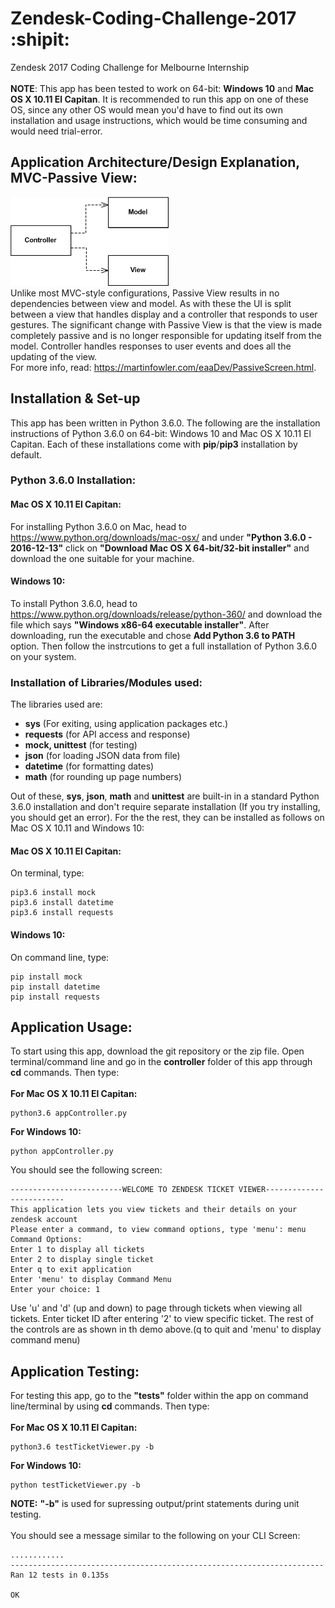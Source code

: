 # Zendesk-Coding-Challenge-2017 :shipit:

Zendesk 2017 Coding Challenge for Melbourne Internship<br /><br />
**NOTE**: This app has been tested to work on 64-bit: **Windows 10** and **Mac OS X 10.11 El Capitan**. It is recommended to run this app on one of these OS, since any other OS would mean you'd have to find out its own installation and usage instructions, which would be time consuming and would need trial-error.

## Application Architecture/Design Explanation, MVC-Passive View:
![Image](/deps.gif?raw=true "MVC Patter Passive View")<br />
Unlike most MVC-style configurations, Passive View results in no dependencies between view and model. As with these the UI is split between a view that handles display and a controller that responds to user gestures. The significant change with Passive View is that the view is made completely passive and is no longer responsible for updating itself from the model. Controller handles responses to user events and does all the updating of the view.<br />For more info, read: https://martinfowler.com/eaaDev/PassiveScreen.html.

## Installation & Set-up
This app has been written in Python 3.6.0. The following are the installation instructions of Python 3.6.0 on 64-bit: Windows 10 and Mac OS X 10.11 El Capitan. Each of these installations come with **pip**/**pip3** installation by default.

### Python 3.6.0 Installation:
#### Mac OS X 10.11 El Capitan:
For installing Python 3.6.0 on Mac, head to https://www.python.org/downloads/mac-osx/ and under **"Python 3.6.0 - 2016-12-13"** click on **"Download Mac OS X 64-bit/32-bit installer"** and download the one suitable for your machine.

#### Windows 10:
To install Python 3.6.0, head to https://www.python.org/downloads/release/python-360/ and download the file which says **"Windows x86-64 executable installer"**. After downloading, run the executable and chose **Add Python 3.6 to PATH** option. Then follow the instrcutions to get a full installation of Python 3.6.0 on your system.

### Installation of Libraries/Modules used:

The libraries used are:

- **sys** (For exiting, using application packages etc.)
- **requests** (for API access and response)
- **mock, unittest** (for testing)
- **json** (for loading JSON data from file)
- **datetime** (for formatting dates)
- **math** (for rounding up page numbers)

Out of these, **sys**, **json**, **math** and **unittest** are built-in in a standard Python 3.6.0 installation and don't require separate installation (If you try installing, you should get an error).
For the the rest, they can be installed as follows on Mac OS X 10.11 and Windows 10:

#### Mac OS X 10.11 El Capitan:
On terminal, type:
```shell
pip3.6 install mock
pip3.6 install datetime
pip3.6 install requests
```
#### Windows 10:
On command line, type:
```shell
pip install mock
pip install datetime
pip install requests
```

## Application Usage:
To start using this app, download the git repository or the zip file. Open terminal/command line and go in the **controller** folder of this app through **cd** commands. Then type:<br /><br />
**For Mac OS X 10.11 El Capitan:**
```shell
python3.6 appController.py
```
**For Windows 10:**
```shell
python appController.py
```
You should see the following screen:
```
-------------------------WELCOME TO ZENDESK TICKET VIEWER-------------------------
This application lets you view tickets and their details on your zendesk account
Please enter a command, to view command options, type 'menu': menu
Command Options:
Enter 1 to display all tickets
Enter 2 to display single ticket
Enter q to exit application
Enter 'menu' to display Command Menu
Enter your choice: 1
```
Use 'u' and 'd' (up and down) to page through tickets when viewing all tickets. Enter ticket ID after entering '2' to view specific ticket. The rest of the controls are as shown in th demo above.(q to quit and 'menu' to display command menu)
## Application Testing:
For testing this app, go to the **"tests"** folder within the app on command line/terminal by using **cd** commands. Then type:<br /><br />
**For Mac OS X 10.11 El Capitan:**
```shell
python3.6 testTicketViewer.py -b
```
**For Windows 10:**
```shell
python testTicketViewer.py -b
```
**NOTE:** **"-b"** is used for supressing output/print statements during unit testing.<br /><br />
You should see a message similar to the following on your CLI Screen:
```
............
----------------------------------------------------------------------
Ran 12 tests in 0.135s

OK
```
<!--
## To improve:
- [x] Test file class division (Done)
- [x] comments, renaming of methods and code readability and unserstandability (Done)
- [x] Readme instructions including usage, system requirements, dependencies, pictures etc. (Done)
- [x] Checking any irrelevant/redundant code and thorough error handling checking (Done)
- [x] Making sure spaces and indents don't create errors (Done)M
- [x] Simple and easy to understand usage and setup instructions (Done)
-->
